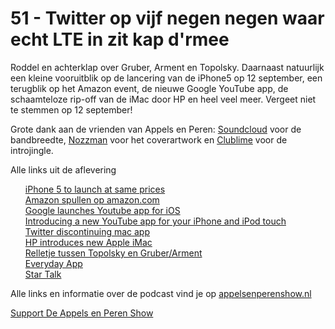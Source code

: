 # 51 - Twitter op vijf negen negen waar echt LTE in zit kap d'rmee

<p>Roddel en achterklap over Gruber, Arment en Topolsky. Daarnaast natuurlijk een kleine vooruitblik op de lancering van de iPhone5 op 12 september, een terugblik op het Amazon event, de nieuwe Google YouTube app, de schaamteloze rip-off van de iMac door HP en heel veel meer. Vergeet niet te stemmen op 12 september!</p>

<p>Grote dank aan de vrienden van Appels en Peren: <a href="http://soundcloud.com/">Soundcloud</a> voor de bandbreedte, <a href="http://www.nozzman.com/">Nozzman</a> voor het coverartwork en <a href="http://twitter.com/#!/clublime">Clublime</a> voor de introjingle.</p>

<p>Alle links uit de aflevering</p>

<p><ul><a href="http://forums.macrumors.com/showthread.php?t=1435696">iPhone 5 to launch at same prices</a><br />
<a href="http://amazon.com/">Amazon spullen op amazon.com</a><br />
<a href="http://www.macrumors.com/2012/09/11/google-launches-native-youtube-app-for-iphone/">Google launches Youtube app for iOS</a><br />
<a href="http://youtube-global.blogspot.nl/2012/09/introducing-new-youtube-app-for-your.html">Introducing a new YouTube app for your iPhone and iPod touch</a><br />
<a href="http://www.macrumors.com/2012/09/06/twitter-reportedly-discontinuing-development-of-official-twitter-for-mac-client/">Twitter discontinuing mac app</a><br />
<a href="http://thenextweb.com/apple/2012/09/10/hp-imac/">HP introduces new Apple iMac</a><br />
<a href="http://joshuatopolsky.com/post/31285353423/integrity-and-bullies-with-blogs">Relletje tussen Topolsky en Gruber/Arment</a><br />
<a href="http://everyday-app.com/">Everyday App</a><br />
<a href="http://www.startalkradio.net/">Star Talk</a><br />
</ul><p>Alle links en informatie over de podcast vind je op <a href="http://appelsenperenshow.nl/">appelsenperenshow.nl</a></p></p><p><a href="https://www.patreon.com/appelsenperenshow" rel="payment">Support De Appels en Peren Show</a></p>